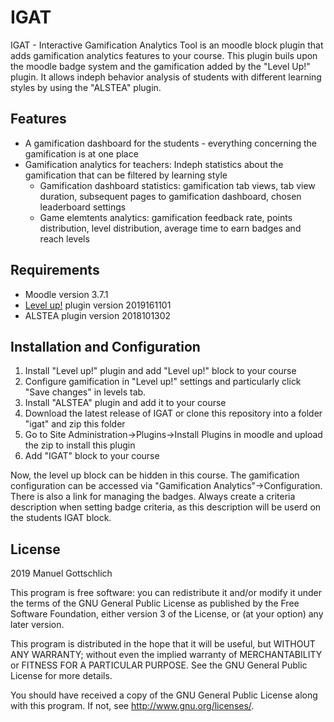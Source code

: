 
# IGAT #

IGAT - Interactive Gamification Analytics Tool is an moodle block plugin that adds gamification analytics features to your course. This plugin buils upon the moodle badge system and the gamification added by the "Level Up!" plugin. It allows indeph behavior analysis of students with different learning styles by using the "ALSTEA" plugin. 

## Features ##
* A gamification dashboard for the students - everything concerning the gamification is at one place
* Gamification analytics for teachers: Indeph statistics about the gamification that can be filtered by learning style
	* Gamification dashboard statistics: gamification tab views, tab view duration, subsequent pages to gamification dashboard, chosen leaderboard settings
	* Game elemtents analytics: gamification feedback rate, points distribution, level distribution, average time to earn badges and reach levels

## Requirements ##
* Moodle version 3.7.1
* [Level up!](https://moodle.org/plugins/block_xp) plugin version 2019161101
* ALSTEA plugin version 2018101302

## Installation and Configuration ##

1. Install "Level up!" plugin and add "Level up!" block to your course
2. Configure gamification in "Level up!" settings and particularly click "Save changes" in levels tab.
3. Install "ALSTEA" plugin and add it to your course
4. Download the latest release of IGAT or clone this repository into a folder "igat" and zip this folder 
5. Go to Site Administration->Plugins->Install Plugins in moodle and upload the zip to install this plugin
6. Add "IGAT" block to your course

Now, the level up block can be hidden in this course. The gamification configuration can be accessed via "Gamification Analytics"->Configuration. There is also a link for managing the badges. Always create a criteria description when setting badge criteria, as this description will be userd on the students IGAT block.

## License ##

2019 Manuel Gottschlich

This program is free software: you can redistribute it and/or modify it under
the terms of the GNU General Public License as published by the Free Software
Foundation, either version 3 of the License, or (at your option) any later
version.

This program is distributed in the hope that it will be useful, but WITHOUT ANY
WARRANTY; without even the implied warranty of MERCHANTABILITY or FITNESS FOR A
PARTICULAR PURPOSE.  See the GNU General Public License for more details.

You should have received a copy of the GNU General Public License along with
this program.  If not, see <http://www.gnu.org/licenses/>.
